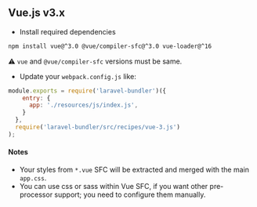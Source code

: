 ## Vue.js v3.x

* Install required dependencies

```bash
npm install vue@^3.0 @vue/compiler-sfc@^3.0 vue-loader@^16
```

:warning: `vue` and `@vue/compiler-sfc` versions must be same.

* Update your `webpack.config.js` like:

```js
module.exports = require('laravel-bundler')({
    entry: {
      app: './resources/js/index.js',
    }
  },
  require('laravel-bundler/src/recipes/vue-3.js')
);
```

#### Notes

* Your styles from `*.vue` SFC will be extracted and merged with the main `app.css`.
* You can use css or sass within Vue SFC, if you want other pre-processor support; you need to configure them manually.

